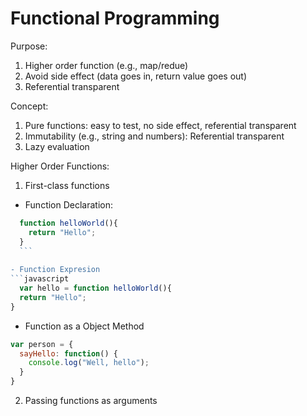 Functional Programming
======================

Purpose:
1. Higher order function (e.g., map/redue)
2. Avoid side effect (data goes in, return value goes out)
3. Referential transparent

Concept:
1. Pure functions: easy to test, no side effect, referential transparent
2. Immutability (e.g., string and numbers): Referential transparent
3. Lazy evaluation

Higher Order Functions:
1. First-class functions
  - Function Declaration:
  ```javascript
    function helloWorld(){
      return "Hello";
    }
    ```
    
  - Function Expresion
  ```javascript
    var hello = function helloWorld(){
    return "Hello";
  }
  ```
  
  - Function as a Object Method
  ```javascript
  var person = {
    sayHello: function() {
      console.log("Well, hello");
    }
  }
  ```
  
2. Passing functions as arguments
